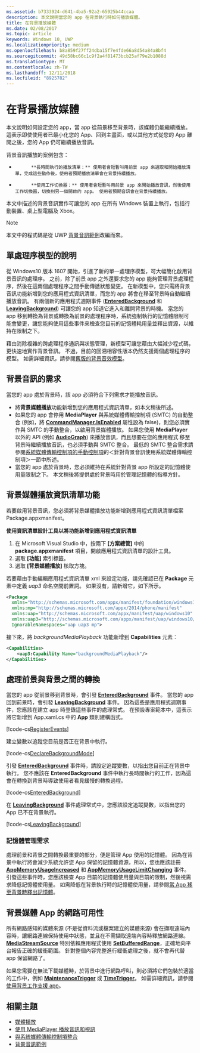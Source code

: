 ```yaml
---
ms.assetid: b7333924-d641-4ba5-92a2-65925b44ccaa
description: 本文說明當您的 app 在背景執行時如何播放媒體。
title: 在背景播放媒體
ms.date: 02/08/2017
ms.topic: article
keywords: Windows 10, UWP
ms.localizationpriority: medium
ms.openlocfilehash: b8a859f27ff24dba15f7e4fde66a8d54a84a8bf4
ms.sourcegitcommit: 49d58bc66c1c9f2a4f81473bcb25af79e2b1088d
ms.translationtype: MT
ms.contentlocale: zh-TW
ms.lasthandoff: 12/11/2018
ms.locfileid: "8925782"
---
```

# <a name="play-media-in-the-background"></a>在背景播放媒體
本文說明如何設定您的 app，當 app 從前景移至背景時，該媒體仍能繼續播放。 這表示即使使用者已最小化您的 App、回到主畫面，或以其他方式從您的 App 離開之後，您的 App 仍可繼續播放音訊。 

背景音訊播放的案例包含：

-   
            **長時間執行的播放清單：** 使用者會短暫叫用前景 app 來選取和開始播放清單，完成這些動作後，使用者預期播放清單會在背景持續播放。

-   
            **使用工作切換器：** 使用者會短暫叫用前景 app 來開始播放音訊，然後使用工作切換器，切換到另一個開啟的 app。 使用者預期音訊會在背景持續播放。

本文中描述的背景音訊實作可讓您的 app 在所有 Windows 裝置上執行，包括行動裝置、桌上型電腦及 Xbox。

> [!NOTE]
> 本文中的程式碼是從 UWP [背景音訊範例](http://go.microsoft.com/fwlink/p/?LinkId=800141)改編而來。

## <a name="explanation-of-one-process-model"></a>單處理序模型的說明
從 Windows10 版本 1607 開始，引進了新的單一處理序模型，可大幅簡化啟用背景音訊的處理序。 之前，除了前景 app 之外還要求您的 app 能夠管理背景處理程序，然後在這兩個處理程序之間手動傳遞狀態變更。 在新模型中，您只需將背景音訊功能新增到您的應用程式資訊清單，而您的 app 將會在移至背景時自動繼續播放音訊。 有兩個新的應用程式週期事件 ([**EnteredBackground**](https://msdn.microsoft.com/library/windows/apps/Windows.ApplicationModel.Core.CoreApplication.EnteredBackground) 和 [**LeavingBackground**](https://msdn.microsoft.com/library/windows/apps/Windows.ApplicationModel.Core.CoreApplication.LeavingBackground)) 可讓您的 app 知道它進入和離開背景的時機。 當您的 app 移到轉換為背景或轉換為前景的處理程序時，系統強制執行的記憶體限制可能會變更，讓您能夠使用這些事件來檢查您目前的記憶體耗用量並釋出資源，以維持在限制之下。

藉由消除複雜的跨處理程序通訊與狀態管理，新模型可讓您藉由大幅減少程式碼，更快速地實作背景音訊。 不過，目前的回溯相容性版本仍然支援兩個處理程序的模型。 如需詳細資訊，請參閱[舊版的背景音效模型](legacy-background-media-playback.md)。

## <a name="requirements-for-background-audio"></a>背景音訊的需求
當您的 app 處於背景時，該 app 必須符合下列需求才能播放音訊。

* 將**背景媒體播放**功能新增到您的應用程式資訊清單，如本文稍後所述。
* 如果您的 app 會停用 **MediaPlayer** 與系統媒體傳輸控制項 (SMTC) 的自動整合 (例如，將 [**CommandManager.IsEnabled**](https://msdn.microsoft.com/library/windows/apps/Windows.Media.Playback.MediaPlaybackCommandManager.IsEnabled) 屬性設為 false)，則您必須實作與 SMTC 的手動整合，以啟用背景媒體播放。 如果您使用 **MediaPlayer** 以外的 API (例如 [**AudioGraph**](https://msdn.microsoft.com/library/windows/apps/Windows.Media.Audio.AudioGraph)) 來播放音訊，而且想要在您的應用程式 移至背景時繼續播放音訊，也必須手動與 SMTC 整合。 最低的 SMTC 整合需求請參閱[系統媒體傳輸控制項的手動控制項](system-media-transport-controls.md)的＜針對背景音訊使用系統媒體傳輸控制項＞一節中所述。
* 當您的 app 處於背景時，您必須維持在系統針對背景 app 所設定的記憶體使用量限制之下。 本文稍後將提供處於背景時用於管理記憶體的指導方針。

## <a name="background-media-playback-manifest-capability"></a>背景媒體播放資訊清單功能
若要啟用背景音訊，您必須將背景媒體播放功能新增到應用程式資訊清單檔案 Package.appxmanifest。 

**使用資訊清單設計工具以將功能新增到應用程式資訊清單**

1.  在 Microsoft Visual Studio 中，按兩下 **\[方案總管\]** 中的 **package.appxmanifest** 項目，開啟應用程式資訊清單的設計工具。
2.  選取 **\[功能\]** 索引標籤。
3.  選取 **\[背景媒體播放\]** 核取方塊。

若要藉由手動編輯應用程式資訊清單 xml 來設定功能，請先確認已在 **Package** 元素中定義 *uap3* 命名空間前置詞。 如果沒有，請新增它，如下所示。
```xml
<Package
  xmlns="http://schemas.microsoft.com/appx/manifest/foundation/windows10"
  xmlns:mp="http://schemas.microsoft.com/appx/2014/phone/manifest"
  xmlns:uap="http://schemas.microsoft.com/appx/manifest/uap/windows10"
  xmlns:uap3="http://schemas.microsoft.com/appx/manifest/uap/windows10/3"
  IgnorableNamespaces="uap uap3 mp">
```

接下來，將 *backgroundMediaPlayback* 功能新增到 **Capabilities** 元素︰
```xml
<Capabilities>
    <uap3:Capability Name="backgroundMediaPlayback"/>
</Capabilities>
```

## <a name="handle-transitioning-between-foreground-and-background"></a>處理前景與背景之間的轉換
當您的 app 從前景移到背景時，會引發 [**EnteredBackground**](https://msdn.microsoft.com/library/windows/apps/Windows.ApplicationModel.Core.CoreApplication.EnteredBackground) 事件。 當您的 app 回到前景時，會引發 [**LeavingBackground**](https://msdn.microsoft.com/library/windows/apps/Windows.ApplicationModel.Core.CoreApplication.LeavingBackground) 事件。 因為這些是應用程式週期事件，您應該在建立 app 時登錄這些事件的處理常式。 在預設專案範本中，這表示將它新增到 App.xaml.cs 中的 **App** 類別建構函式。 

[!code-cs[RegisterEvents](./code/BackgroundAudio_RS1/cs/App.xaml.cs#SnippetRegisterEvents)]

建立變數以追蹤您目前是否正在背景中執行。

[!code-cs[DeclareBackgroundMode](./code/BackgroundAudio_RS1/cs/App.xaml.cs#SnippetDeclareBackgroundMode)]

引發 [**EnteredBackground**](https://msdn.microsoft.com/library/windows/apps/Windows.ApplicationModel.Core.CoreApplication.EnteredBackground) 事件時，請設定追蹤變數，以指出您目前正在背景中執行。 您不應該在 **EnteredBackground** 事件中執行長時間執行的工作，因為這會在轉換到背景時導致使用者看見緩慢的轉換過程。

[!code-cs[EnteredBackground](./code/BackgroundAudio_RS1/cs/App.xaml.cs#SnippetEnteredBackground)]

在 [**LeavingBackground**](https://msdn.microsoft.com/library/windows/apps/Windows.ApplicationModel.Core.CoreApplication.LeavingBackground) 事件處理常式中，您應該設定追蹤變數，以指出您的 App 已不在背景執行。

[!code-cs[LeavingBackground](./code/BackgroundAudio_RS1/cs/App.xaml.cs#SnippetLeavingBackground)]

### <a name="memory-management-requirements"></a>記憶體管理需求
處理前景和背景之間轉換最重要的部分，便是管理 App 使用的記憶體。 因為在背景中執行將會減少系統允許您 App 保留的記憶體資源，所以，您也應該註冊 [**AppMemoryUsageIncreased**](https://msdn.microsoft.com/library/windows/apps/Windows.System.MemoryManager.AppMemoryUsageIncreased) 和 [**AppMemoryUsageLimitChanging**](https://msdn.microsoft.com/library/windows/apps/Windows.System.MemoryManager.AppMemoryUsageLimitChanging) 事件。 引發這些事件時，您應該檢查 App 目前的記憶體使用量與目前的限制，然後視需求降低記憶體使用量。 如需降低在背景執行時的記憶體使用量，請參閱[當 App 移至背景時釋出記憶體](../launch-resume/reduce-memory-usage.md)。

## <a name="network-availability-for-background-media-apps"></a>背景媒體 App 的網路可用性
所有網路感知的媒體來源 (不是從資料流或檔案建立的媒體來源) 會在擷取遠端內容時，讓網路連線保持使用中狀態，並且在不需擷取遠端內容時釋放網路連線。 [**MediaStreamSource**](https://msdn.microsoft.com/library/windows/apps/Windows.Media.Core.MediaStreamSource) 特別依賴應用程式使用 [**SetBufferedRange**](https://msdn.microsoft.com/library/windows/apps/dn282762)，正確地向平台報告正確的緩衝範圍。 針對整個內容完整進行緩衝處理之後，就不會再代替 app 保留網路了。

如果您需要在無法下載媒體時，於背景中進行網路呼叫，則必須將它們包裝於適當的工作中，例如 [**MaintenanceTrigger**](https://msdn.microsoft.com/library/windows/apps/Windows.ApplicationModel.Background.MaintenanceTrigger) 或 [**TimeTrigger**](https://msdn.microsoft.com/library/windows/apps/Windows.ApplicationModel.Background.TimeTrigger)。 如需詳細資訊，請參閱[使用背景工作支援 app](https://msdn.microsoft.com/windows/uwp/launch-resume/support-your-app-with-background-tasks)。

## <a name="related-topics"></a>相關主題
* [媒體播放](media-playback.md)
* [使用 MediaPlayer 播放音訊和視訊](play-audio-and-video-with-mediaplayer.md)
* [與系統媒體傳輸控制項整合](integrate-with-systemmediatransportcontrols.md)
* [背景音訊範例](https://github.com/Microsoft/Windows-universal-samples/tree/master/Samples/BackgroundMediaPlayback)

 

 




